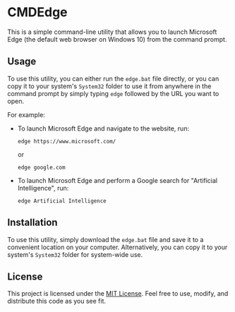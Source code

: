 # CMDEdge

This is a simple command-line utility that allows you to launch Microsoft Edge (the default web browser on Windows 10) from the command prompt.

## Usage

To use this utility, you can either run the `edge.bat` file directly, or you can copy it to your system's `System32` folder to use it from anywhere in the command prompt by simply typing `edge` followed by the URL you want to open.

For example:

- To launch Microsoft Edge and navigate to the website, run:

  ```
  edge https://www.microsoft.com/
  ```
  or
  ```
  edge google.com
  ```

- To launch Microsoft Edge and perform a Google search for "Artificial Intelligence", run:

  ```
  edge Artificial Intelligence
  ```


## Installation

To use this utility, simply download the `edge.bat` file and save it to a convenient location on your computer. Alternatively, you can copy it to your system's `System32` folder for system-wide use.

## License

This project is licensed under the [MIT License](https://opensource.org/licenses/MIT). Feel free to use, modify, and distribute this code as you see fit.